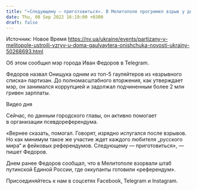 ```yaml
---
title: "«Следующему — приготовиться». В Мелитополе прогремел взрыв у дома одного из топ-гауляйтеров — мэр"
date: Thu, 08 Sep 2022 16:19:00 +0300
draft: false
---
```

Источник: Новое Время https://nv.ua/ukraine/events/partizany-v-melitopole-ustroili-vzryv-u-doma-gaulyaytera-onishchuka-novosti-ukrainy-50268693.html


Об этом сообщил мэр города Иван Федоров в Telegram.

Федоров назвал Онищука одним из топ-5 гауляйтеров из «взрывного списка» партизан. До полномасштабного вторжения, как утверждает мэр, он занимался коррупцией и задолжал подчиненным более 2 млн гривен зарплаты. 

 Видео дня   

Сейчас, по данным городского главы, он активно помогает в организации псевдореферендума. 

«Вернее сказать, помогал. Говорят, изрядно испугался после взрывов. Но как минимум такое же участие ждет каждого любителя „русского мира“ и фейковых референдумов. Следующему — приготовиться», — пишет Федоров.

Днем ранее Федоров сообщал, что в Мелитополе взорвали штаб путинской Единой России, где оккупанты готовили «референдум».

Присоединяйтесь к нам в соцсетях Facebook, Telegram и Instagram.

